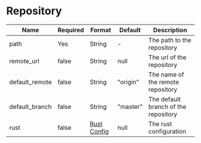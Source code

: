 # Repository

| Name           | Required | Format                          | Default  | Description                          |
| -------------- | -------- | ------------------------------- | -------- | ------------------------------------ |
| path           | Yes      | String                          | -        | The path to the repository           |
| remote_url     | false    | String                          | null     | The url of the repository            |
| default_remote | false    | String                          | "origin" | The name of the remote repository    |
| default_branch | false    | String                          | "master" | The default branch of the repository |
| rust           | false    | [Rust Config](./rust.md)        | null     | The rust configuration               |
